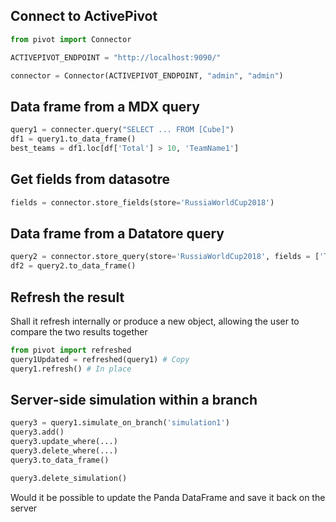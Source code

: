 ## Connect to ActivePivot

```py
from pivot import Connector

ACTIVEPIVOT_ENDPOINT = "http://localhost:9090/"

connector = Connector(ACTIVEPIVOT_ENDPOINT, "admin", "admin")
```

## Data frame from a MDX query

```python
query1 = connecter.query("SELECT ... FROM [Cube]")
df1 = query1.to_data_frame()
best_teams = df1.loc[df['Total'] > 10, 'TeamName1']
```

## Get fields from datasotre

```python
fields = connector.store_fields(store='RussiaWorldCup2018')
```

## Data frame from a Datatore query

```python
query2 = connector.store_query(store='RussiaWorldCup2018', fields = ['Team1Name', 'Team2Name'])
df2 = query2.to_data_frame()
```

## Refresh the result

Shall it refresh internally or produce a new object, allowing the user to compare the two results together

```python
from pivot import refreshed
query1Updated = refreshed(query1) # Copy
query1.refresh() # In place
```

## Server-side simulation within a branch

```python
query3 = query1.simulate_on_branch('simulation1')
query3.add()
query3.update_where(...)
query3.delete_where(...)
query3.to_data_frame()

query3.delete_simulation()
```

Would it be possible to update the Panda DataFrame and save it back on the server
